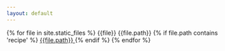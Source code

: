 ```yaml
---
layout: default
---
```

{% for file in site.static_files %}
  {{file}}
  {{file.path}}
  {% if file.path contains 'recipe' %}
      <a href="{{ file.path }}">
        {{file.path}}
      </a>
  {% endif %}
{% endfor %}
